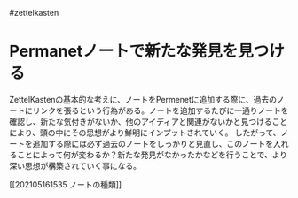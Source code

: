 #zettelkasten 
# Permanetノートで新たな発見を見つける
ZettelKastenの基本的な考えに、ノートをPermenetに追加する際に、過去のノートにリンクを張るという行為がある。ノートを追加するたびに一通りノートを確認し、新たな気付きがないか、他のアイディアと関連がないかと見つけることにより、頭の中にその思想がより鮮明にインプットされていく。
したがって、ノートを追加する際には必ず過去のノートをしっかりと見直し、このノートを入れることによって何が変わるか？新たな発見がなかったかなどを行うことで、より深い思想が構築されていく事になる。

[[202105161535 ノートの種類]]
